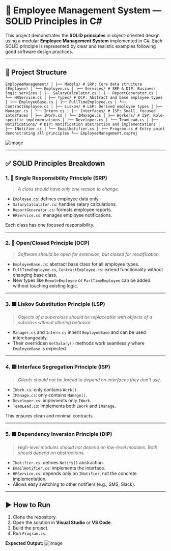 # 🧩 Employee Management System — SOLID Principles in C#

This project demonstrates the **SOLID principles** in object-oriented design using a modular **Employee Management System** implemented in C#. Each SOLID principle is represented by clear and realistic examples following good software design practices.

---

## 📁 Project Structure
```
EmployeeManagement/ │ ├── Models/ # SRP: Core data structure (Employee) │ └── Employee.cs │ ├── Services/ # SRP & DIP: Business logic services │ ├── SalaryCalculator.cs │ ├── ReportGenerator.cs │ └── HRService.cs │ ├── Types/ # OCP: Abstract and base employee types │ ├── EmployeeBase.cs │ ├── FullTimeEmployee.cs │ └── ContractEmployee.cs │ ├── Liskov/ # LSP: Derived employee types │ ├── Manager.cs │ └── Intern.cs │ ├── Interfaces/ # ISP: Small, focused interfaces │ ├── IWork.cs │ └── IManage.cs │ ├── Workers/ # ISP: Role-specific implementations │ ├── Developer.cs │ └── TeamLead.cs │ ├── Notifications/ # DIP: Notification abstraction and implementations │ ├── INotifier.cs │ └── EmailNotifier.cs │ ├── Program.cs # Entry point demonstrating all principles └── EmployeeManagement.csproj
```
![image](https://github.com/user-attachments/assets/f58d5930-a98a-4293-b150-565867be10f5)

---

## ✅ SOLID Principles Breakdown

### 1. 🔹 Single Responsibility Principle (SRP)

> *A class should have only one reason to change.*

- `Employee.cs`: defines employee data only.
- `SalaryCalculator.cs`: handles salary calculations.
- `ReportGenerator.cs`: formats employee reports.
- `HRService.cs`: manages employee notifications.

Each class has one focused responsibility.

---

### 2. 🔸 Open/Closed Principle (OCP)

> *Software should be open for extension, but closed for modification.*

- `EmployeeBase.cs`: abstract base class for all employee types.
- `FullTimeEmployee.cs`, `ContractEmployee.cs`: extend functionality without changing base class.
- New types like `RemoteEmployee` or `PartTimeEmployee` can be added without touching existing logic.

---

### 3. 🟪 Liskov Substitution Principle (LSP)

> *Objects of a superclass should be replaceable with objects of a subclass without altering behavior.*

- `Manager.cs` and `Intern.cs` inherit `EmployeeBase` and can be used interchangeably.
- Their overridden `GetSalary()` methods work seamlessly where `EmployeeBase` is expected.

---

### 4. 🟨 Interface Segregation Principle (ISP)

> *Clients should not be forced to depend on interfaces they don’t use.*

- `IWork.cs`: only contains `Work()`.
- `IManage.cs`: only contains `Manage()`.
- `Developer.cs`: implements only `IWork`.
- `TeamLead.cs`: implements both `IWork` and `IManage`.

This ensures clean and minimal contracts.

---

### 5. 🟩 Dependency Inversion Principle (DIP)

> *High-level modules should not depend on low-level modules. Both should depend on abstractions.*

- `INotifier.cs`: defines `Notify()` abstraction.
- `EmailNotifier.cs`: implements the interface.
- `HRService.cs`: depends only on `INotifier`, not the concrete implementation.
- Allows easy switching to other notifiers (e.g., SMS, Slack).

---

## ▶️ How to Run

1. Clone the repository.
2. Open the solution in **Visual Studio** or **VS Code**.
3. Build the project.
4. Run `Program.cs`.

**Expected Output:**
![image](https://github.com/user-attachments/assets/c110a524-9656-4031-9ed6-fc1ff7f323d6)

